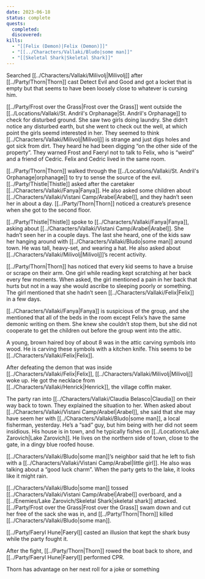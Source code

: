 ```yaml
---
date: 2023-06-18
status: complete
quests:
  completed:
  discovered:
kills:
  - "[[Felix (Demon)|Felix (Demon)]]"
  - "[[../Characters/Vallaki/Bludo|some man]]"
  - "[[Skeletal Shark|Skeletal Shark]]"
---
```


Searched [[../Characters/Vallaki/Milivolj|Milivolj]] after [[../Party/Thorn|Thorn]] cast Detect Evil and Good and got a locket that is empty but that seems to have been loosely close to whatever is cursing him.

[[../Party/Frost over the Grass|Frost over the Grass]] went outside the [[../Locations/Vallaki/St. Andril's Orphanage|St. Andril's Orphanage]] to check for disturbed ground. She saw two girls doing laundry. She didn’t notice any disturbed earth, but she went to check out the well, at which point the girls seemd interested in her. They seemed to think [[../Characters/Vallaki/Milivolj|Milivolj]] is strange and just digs holes and got sick from dirt. They heard he had been digging “on the other side of the property”. They warned Frost and Faeryl not to talk to Felix, who is “weird” and a friend of Cedric. Felix and Cedric lived in the same room.

[[../Party/Thorn|Thorn]] walked through the [[../Locations/Vallaki/St. Andril's Orphanage|orphanage]] to try to sense the source of the evil. [[../Party/Thistle|Thistle]] asked after the caretaker [[../Characters/Vallaki/Fanya|Fanya]]. He also asked some children about [[../Characters/Vallaki/Vistani Camp/Arabel|Arabel]], and they hadn’t seen her in about a day. [[../Party/Thorn|Thorn]] noticed a creature’s presence when she got to the second floor.

[[../Party/Thistle|Thistle]] spoke to [[../Characters/Vallaki/Fanya|Fanya]], asking about [[../Characters/Vallaki/Vistani Camp/Arabel|Arabel]]. She hadn’t seen her in a couple days. The last she heard, one of the kids saw her hanging around with [[../Characters/Vallaki/Bludo|some man]] around town. He was tall, heavy-set, and wearing a hat. He also asked about [[../Characters/Vallaki/Milivolj|Milivolj]]’s recent activity.

[[../Party/Thorn|Thorn]] has noticed that every kid seems to have a bruise or scrape on their arm. One girl while reading kept scratching at her back every few moments. When asked, the girl mentioned a pain in her back that hurts but not in a way she would ascribe to sleeping poorly or something. The girl mentioned that she hadn’t seen [[../Characters/Vallaki/Felix|Felix]] in a few days.

[[../Characters/Vallaki/Fanya|Fanya]] is suspicious of the group, and she mentioned that all of the beds in the room except Felix’s have the same demonic writing on them. She knew she couldn’t stop them, but she did not cooperate to get the children out before the group went into the attic.

A young, brown haired boy of about 8 was in the attic carving symbols into wood. He is carving these symbols with a kitchen knife. This seems to be [[../Characters/Vallaki/Felix|Felix]].

After defeating the demon that was inside [[../Characters/Vallaki/Felix|Felix]], [[../Characters/Vallaki/Milivolj|Milivolj]] woke up. He got the necklace from [[../Characters/Vallaki/Henrick|Henrick]], the village coffin maker.

The party ran into [[../Characters/Vallaki/Claudia Belasco|Claudia]] on their way back to town. They explained the situation to her. When asked about [[../Characters/Vallaki/Vistani Camp/Arabel|Arabel]], she said that she may have seem her with [[../Characters/Vallaki/Bludo|some man]], a local fisherman, yesterday. He’s a “sad” guy, but him being with her did not seem insidious. His house is in town, and he typically fishes on [[../Locations/Lake Zarovich|Lake Zarovich]]. He lives on the northern side of town, close to the gate, in a dingy blue roofed house.

[[../Characters/Vallaki/Bludo|some man]]’s neighbor said that he left to fish with a [[../Characters/Vallaki/Vistani Camp/Arabel|little girl]]. He also was talking about a “good luck charm”. When the party gets to the lake, it looks like it might rain.

[[../Characters/Vallaki/Bludo|some man]] tossed [[../Characters/Vallaki/Vistani Camp/Arabel|Arabel]] overboard, and a [[../Enemies/Lake Zarovich/Skeletal Shark|skeletal shark]] attacked. [[../Party/Frost over the Grass|Frost over the Grass]] swam down and cut her free of the sack she was in, and [[../Party/Thorn|Thorn]] killed [[../Characters/Vallaki/Bludo|some man]]. 

[[../Party/Faeryl Hune|Faeryl]] casted an illusion that kept the shark busy while the party fought it.

After the fight, [[../Party/Thorn|Thorn]] rowed the boat back to shore, and [[../Party/Faeryl Hune|Faeryl]] performed CPR.

Thorn has advantage on her next roll for a joke or something